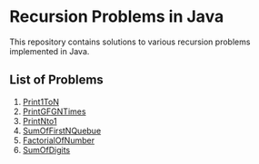 # Recursion Problems in Java

This repository contains solutions to various recursion problems implemented in Java.

## List of Problems

1. [Print1ToN](https://www.geeksforgeeks.org/problems/print-1-to-n-without-using-loops-1587115620/1)
2. [PrintGFGNTimes](https://www.geeksforgeeks.org/problems/print-gfg-n-times/1)
3. [PrintNto1](https://www.geeksforgeeks.org/problems/print-n-to-1-without-loop/1)
4. [SumOfFirstNQuebue](https://www.geeksforgeeks.org/problems/sum-of-first-n-terms5843/1)
5. [FactorialOfNumber]()
6. [SumOfDigits]()